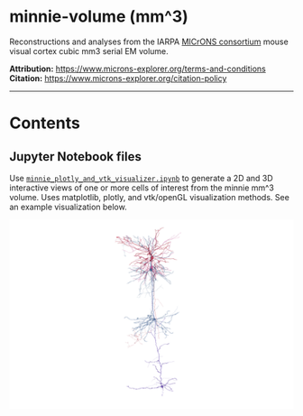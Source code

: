 # minnie-volume (mm^3)
Reconstructions and analyses from the IARPA [MICrONS consortium](https://www.iarpa.gov/research-programs/microns) mouse visual cortex cubic mm3 serial EM volume.

**Attribution:** https://www.microns-explorer.org/terms-and-conditions<br>
**Citation:** https://www.microns-explorer.org/citation-policy<br>

***

# Contents

## Jupyter Notebook files

Use [`minnie_plotly_and_vtk_visualizer.ipynb`](https://github.com/shandran/minnie-volume/blob/main/notebooks/minnie_plotly_and_vtk_visualizer.ipynb) to generate a 2D and 3D interactive views of one or more cells of interest from the minnie mm^3 volume. Uses matplotlib, plotly, and vtk/openGL visualization methods. See an example visualization below.

![vtk visualization of neurons in the minnie volume](img/864691135081699319_864691135628037572_864691135724244139_864691136134568075_864691136577483540.png "vtk visualization of neurons in the minnie volume")
